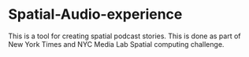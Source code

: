 # Spatial-Audio-experience
This is a tool for creating spatial podcast stories. This is done as part of New York Times and NYC Media Lab Spatial computing challenge. 
